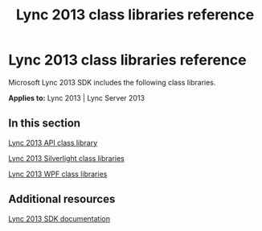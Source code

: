 ﻿---
title: Lync 2013 class libraries reference
TOCTitle: Lync 2013 class libraries reference
ms:assetid: 79f9a33f-cd5c-445f-aea9-13832a385299
ms:mtpsurl: https://msdn.microsoft.com/en-us/library/JJ933088(v=office.15)
ms:contentKeyID: 50877219
ms.date: 07/24/2014
mtps_version: v=office.15
---

# Lync 2013 class libraries reference

Microsoft Lync 2013 SDK includes the following class libraries.


**Applies to:** Lync 2013 | Lync Server 2013

## In this section

[Lync 2013 API class library](https://msdn.microsoft.com/en-us/library/office/jj933143.aspx)

[Lync 2013 Silverlight class libraries](https://msdn.microsoft.com/en-us/library/office/jj937240.aspx)

[Lync 2013 WPF class libraries](https://msdn.microsoft.com/en-us/library/office/jj933125.aspx)

## Additional resources

[Lync 2013 SDK documentation](lync-2013-sdk-documentation.md)

